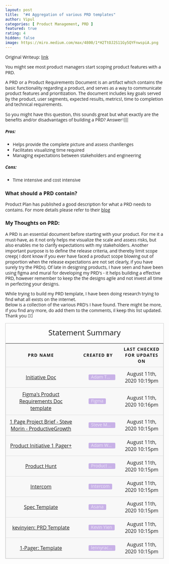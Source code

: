 ```yaml
---
layout: post
title:  "#4 Aggregation of various PRD templates"
author: Vipul
categories: [ Product Management, PRD ]
featured: true
rating: 4
hidden: false
image: https://miro.medium.com/max/4800/1*H2TtOJ2S11Gy5QYFnwspiA.png
---
```


Original Writeup: [link](https://www.notion.so/thedatapm/Hi-I-am-Vipul-540689c44307478292e71e5ef1bf8943?p=a24b156b034c42369f07ceafdd0917a4)

You might see most product managers start scoping product features with a PRD.

A PRD or a Product Requirements Document is an artifact which contains the basic functionality regarding a product, and serves as a way to communicate product features and prioritization. The document includes key goals served by the product, user segments, expected results, metrics!, time to completion and technical requirements.

So you might have this question, this sounds great but what exactly are the benefits and/or disadvantages of building a PRD? Answer👇🏽

##### Pros:
- Helps provide the complete picture and assess chanllenges
- Facilitates visualizing time required
- Managing expectations between stakeholders and engineering

##### Cons:
- Time intensive and cost intensive

### What should a PRD contain?
Product Plan has published a good description for what a PRD needs to contains. For more details please refer to their [blog](https://www.productplan.com/glossary/product-requirements-document/#)

### My Thoughts on PRD:
A PRD is an essential document before starting with your product. For me it a must-have, as it not only helps me visualize the scale and assess risks, but also enables me to clarify expectations with my stakeholders. Another important purpose is to define the release criteria, and thereby limit scope creep( I dont know if you ever have faced a product scope blowing out of proportion when the release expectations are not set clearly, if you have surely try the PRDs). Of late in designing  products, I have seen and have been using figma and mural for developing my PRD's - it helps building a  effective PRD, however remember to keep the the designs agile and not invest all time in perfecting your designs.

While trying to build my PRD template, I have been doing research trying to find what all exists on the internet.  
Below is a collection of the various PRD's I have found. There might be more, if you find any more, do add them to the comments, il keep this list updated. Thank you 🙏🏽


<style type="text/css" rel="stylesheet">
body {
  font-family: "Open Sans", sans-serif;
  line-height: 1.25;
}

table {
  border: 1px solid #ccc;
  border-collapse: collapse;
  margin: 0;
  padding: 0;
  width: 100%;
  table-layout: fixed;
}

table caption {
  font-size: 1.5em;
  margin: .5em 0 .75em;
}

table tr {
  background-color: #f8f8f8;
  border: 1px solid #ddd;
  padding: .35em;
}

table th,
table td {
  padding: .625em;
  text-align: center;
}

table th {
  font-size: .85em;
  letter-spacing: .1em;
  text-transform: uppercase;
}

@media screen and (max-width: 600px) {
  table {
    border: 0;
  }

  table caption {
    font-size: 1.3em;
  }
  
  table thead {
    border: none;
    clip: rect(0 0 0 0);
    height: 1px;
    margin: -1px;
    overflow: hidden;
    padding: 0;
    position: absolute;
    width: 1px;
  }
  
  table tr {
    border-bottom: 3px solid #ddd;
    display: block;
    margin-bottom: .625em;
  }
  
  table td {
    border-bottom: 1px solid #ddd;
    display: block;
    font-size: .8em;
    text-align: center;
  }
  
  table td::before {
    /*
    * aria-label has no advantage, it won't be read inside a table
    content: attr(aria-label);
    */
    content: attr(data-label);
    float: left;
    font-weight: bold;
    text-transform: uppercase;
  }
  
  table td:last-child {
    border-bottom: 0;
  }
}
</style>

<table>
  <caption>Statement Summary</caption>
  <thead>
    <tr>
      <th scope="col">PRD Name</th>
      <th scope="col">Created By</th>
      <th scope="col">Last Checked for Updates on</th>
    </tr>
  </thead>
  <tbody>
    <tr>
      <td data-label="PRD Name">
        <a href="https://docs.google.com/document/d/1B3GEUwgEIIQVgRp85l4DKLZOTzgGZmBIAjR06p4wuwY/edit#">Initiative Doc</a>
      </td>
      <td data-label="Created By">
       <div style="display: flex; min-width: 0px;  margin-left: 25%;"><div style="display: flex; align-items: center; flex-shrink: 1; min-width: 0px; height: 18px; border-radius: 3px; padding-left: 8px; padding-right: 8px; font-size: 14px; line-height: 120%; color: rgba(255, 255, 255, 0.7); background: rgba(154, 109, 215, 0.5); margin: 0px 6px 0px 0px;"><div style="white-space: nowrap; overflow: hidden; text-overflow: ellipsis;">Adam Thomas</div></div></div>
      </td>
      <td data-label="Last Checked for Updates on">August 11th, 2020 10:19pm</td>
    </tr>
        <tr>
      <td data-label="PRD Name">
        <a href="https://coda.io/@yuhki/figmas-approach-to-product-requirement-docs/prd-name-of-project-1">Figma's Product Requirements Doc template</a>
      </td>
      <td data-label="Created By">
       <div style="display: flex; min-width: 0px;  margin-left: 25%;"><div style="display: flex; align-items: center; flex-shrink: 1; min-width: 0px; height: 18px; border-radius: 3px; padding-left: 8px; padding-right: 8px; font-size: 14px; line-height: 120%; color: rgba(255, 255, 255, 0.7); background: rgba(154, 109, 215, 0.5); margin: 0px 6px 0px 0px;">
            <div style="white-space: nowrap; overflow: hidden; text-overflow: ellipsis;">Figma</div>
       </div></div>
      </td>
      <td data-label="Last Checked for Updates on">August 11th, 2020 10:16pm</td>
    </tr>
            <tr>
      <td data-label="PRD Name">
        <a href="https://docs.google.com/document/d/1BeNK9BYd3-8pAqVYR_B0Gzp7kGNtWdPFHJKIXI52_84/edit?ts=5f264700#heading=h.6jynaot9cbnq">
            1 Page Project Brief - Steve Morin - ProductiveGrowth
        </a>
      </td>
      <td data-label="Created By">
       <div style="display: flex; min-width: 0px;  margin-left: 25%;"><div style="display: flex; align-items: center; flex-shrink: 1; min-width: 0px; height: 18px; border-radius: 3px; padding-left: 8px; padding-right: 8px; font-size: 14px; line-height: 120%; color: rgba(255, 255, 255, 0.7); background: rgba(154, 109, 215, 0.5); margin: 0px 6px 0px 0px;">
            <div style="white-space: nowrap; overflow: hidden; text-overflow: ellipsis;">Steve Morin</div>
       </div></div>
      </td>
      <td data-label="Last Checked for Updates on">August 11th, 2020 10:15pm</td>
    </tr>
         <tr>
      <td data-label="PRD Name">
        <a href="https://docs.google.com/document/d/1A__mJX33zn5fmAj6DtYv1P19aI6R4Gtcc13fGZv377k/edit">
            Product Initiative 1 Pager+
        </a>
      </td>
      <td data-label="Created By">
       <div style="display: flex; min-width: 0px;  margin-left: 25%;"><div style="display: flex; align-items: center; flex-shrink: 1; min-width: 0px; height: 18px; border-radius: 3px; padding-left: 8px; padding-right: 8px; font-size: 14px; line-height: 120%; color: rgba(255, 255, 255, 0.7); background: rgba(154, 109, 215, 0.5); margin: 0px 6px 0px 0px;">
            <div style="white-space: nowrap; overflow: hidden; text-overflow: ellipsis;">Adam Waxman</div>
       </div></div>
      </td>
      <td data-label="Last Checked for Updates on">August 11th, 2020 10:15pm</td>
    </tr>
        <tr>
      <td data-label="PRD Name">
        <a href="https://docs.google.com/document/d/1yrU5F6Gxhkfma91wf_IbZfexw8_fahbGQLW3EvwdfQI/edit">
            Product Hunt
        </a>
      </td>
      <td data-label="Created By">
       <div style="display: flex; min-width: 0px;  margin-left: 25%;"><div style="display: flex; align-items: center; flex-shrink: 1; min-width: 0px; height: 18px; border-radius: 3px; padding-left: 8px; padding-right: 8px; font-size: 14px; line-height: 120%; color: rgba(255, 255, 255, 0.7); background: rgba(154, 109, 215, 0.5); margin: 0px 6px 0px 0px;">
            <div style="white-space: nowrap; overflow: hidden; text-overflow: ellipsis;">Product Hunt</div>
       </div></div>
      </td>
      <td data-label="Last Checked for Updates on">August 11th, 2020 10:15pm</td>
    </tr>
     <tr>
      <td data-label="PRD Name">
        <a href="https://s3.amazonaws.com/marketing.intercomcdn.com/assets/Intercom-Job-Story-template.pdf">
            Intercom
        </a>
      </td>
      <td data-label="Created By">
       <div style="display: flex; min-width: 0px;  margin-left: 25%;"><div style="display: flex; align-items: center; flex-shrink: 1; min-width: 0px; height: 18px; border-radius: 3px; padding-left: 8px; padding-right: 8px; font-size: 14px; line-height: 120%; color: rgba(255, 255, 255, 0.7); background: rgba(154, 109, 215, 0.5); margin: 0px 6px 0px 0px;">
            <div style="white-space: nowrap; overflow: hidden; text-overflow: ellipsis;">Intercom</div>
       </div></div>
      </td>
      <td data-label="Last Checked for Updates on">August 11th, 2020 10:15pm</td>
    </tr>
   <tr>
      <td data-label="PRD Name">
        <a href="https://docs.google.com/document/d/1W46cmPfPwXIIH2mNNbbQ5EdjnhQFqGxGhT5iAijmJjc/edit#heading=h.cqt1a4hrfy8u">
            Spec Template
        </a>
      </td>
      <td data-label="Created By">
       <div style="display: flex; min-width: 0px;  margin-left: 25%;"><div style="display: flex; align-items: center; flex-shrink: 1; min-width: 0px; height: 18px; border-radius: 3px; padding-left: 8px; padding-right: 8px; font-size: 14px; line-height: 120%; color: rgba(255, 255, 255, 0.7); background: rgba(154, 109, 215, 0.5); margin: 0px 6px 0px 0px;">
            <div style="white-space: nowrap; overflow: hidden; text-overflow: ellipsis;">Asana</div>
       </div></div>
      </td>
      <td data-label="Last Checked for Updates on">August 11th, 2020 10:15pm</td>
    </tr>
   <tr>
      <td data-label="PRD Name">
        <a href="https://docs.google.com/document/d/1mEMDcHmtQ6twzNlpvF-9maNlAcezpWDtCnyIqWkODZs/edit">
            kevinyien: PRD Template
        </a>
      </td>
      <td data-label="Created By">
       <div style="display: flex; min-width: 0px;  margin-left: 25%;"><div style="display: flex; align-items: center; flex-shrink: 1; min-width: 0px; height: 18px; border-radius: 3px; padding-left: 8px; padding-right: 8px; font-size: 14px; line-height: 120%; color: rgba(255, 255, 255, 0.7); background: rgba(154, 109, 215, 0.5); margin: 0px 6px 0px 0px;">
            <div style="white-space: nowrap; overflow: hidden; text-overflow: ellipsis;">Kevin Yien</div>
       </div></div>
      </td>
      <td data-label="Last Checked for Updates on">August 11th, 2020 10:15pm</td>
    </tr>
 <tr>
      <td data-label="PRD Name">
        <a href="https://docs.google.com/document/d/1541V32QgSwyCFWxtiMIThn-6n-2s7fVWztEWVa970uo/edit">
            1-Pager: Template
        </a>
      </td>
      <td data-label="Created By">
       <div style="display: flex; min-width: 0px;  margin-left: 25%;"><div style="display: flex; align-items: center; flex-shrink: 1; min-width: 0px; height: 18px; border-radius: 3px; padding-left: 8px; padding-right: 8px; font-size: 14px; line-height: 120%; color: rgba(255, 255, 255, 0.7); background: rgba(154, 109, 215, 0.5); margin: 0px 6px 0px 0px;">
            <div style="white-space: nowrap; overflow: hidden; text-overflow: ellipsis;">lennyrachitsky</div>
       </div></div>
      </td>
      <td data-label="Last Checked for Updates on">August 11th, 2020 10:15pm</td>
    </tr>
  </tbody>
</table>